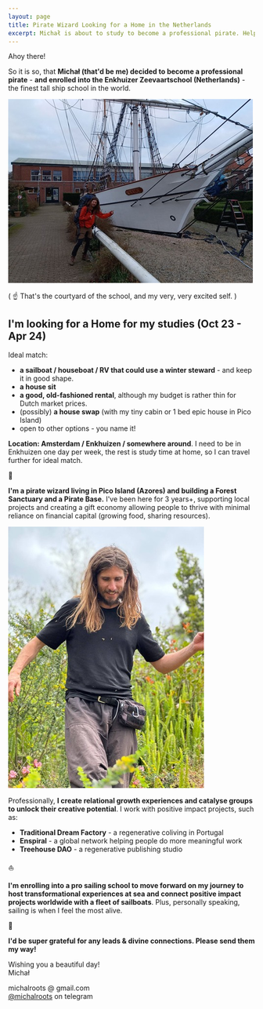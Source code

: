 ```yaml
---
layout: page
title: Pirate Wizard Looking for a Home in the Netherlands
excerpt: Michał is about to study to become a professional pirate. Help!
---
```


Ahoy there!

So it is so, that **Michał (that'd be me) decided to become a professional pirate** - **and enrolled into the Enkhuizer Zeevaartschool (Netherlands)** - the finest tall ship school in the world.

![Pirate Wizard Picture](/assets/pirate-wizard-lq.jpg)

( ☝️ That's the courtyard of the school, and my very, very excited self. )

## I'm looking for a Home for my studies (Oct 23 - Apr 24)

Ideal match:

- **a sailboat / houseboat / RV that could use a winter steward** - and keep it in good shape.  
- **a house sit**
- **a good, old-fashioned rental**, although my budget is rather thin for Dutch market prices.
- (possibly) **a house swap** (with my tiny cabin or 1 bed epic house in Pico Island)
- open to other options - you name it!

**Location: Amsterdam / Enkhuizen / somewhere around**. I need to be in Enkhuizen one day per week, the rest is study time at home, so I can travel further for ideal match.

🏡

**I'm a pirate wizard living in Pico Island (Azores) and building a Forest Sanctuary and a Pirate Base.** I've been here for 3 years+, supporting local projects and creating a gift economy allowing people to thrive with minimal reliance on financial capital (growing food, sharing resources).

![Michał guide pic](/assets/guide-michal-lq.jpg)

Professionally, **I create relational growth experiences and catalyse groups to unlock their creative potential**. I work with positive impact projects, such as:

- **Traditional Dream Factory** - a regenerative coliving in Portugal
- **Enspiral** - a global network helping people do more meaningful work
- **Treehouse DAO** - a regenerative publishing studio

⛵️

**I'm enrolling into a pro sailing school to move forward on my journey to host transformational experiences at sea and connect positive impact projects worldwide with a fleet of sailboats**. Plus, personally speaking, sailing is when I feel the most alive.

💜  
  
**I'd be super grateful for any leads & divine connections. Please send them my way!**  
  
Wishing you a beautiful day!  
Michał  

michalroots @ gmail.com <br>
[@michalroots](https://t.me/michalroots) on telegram

